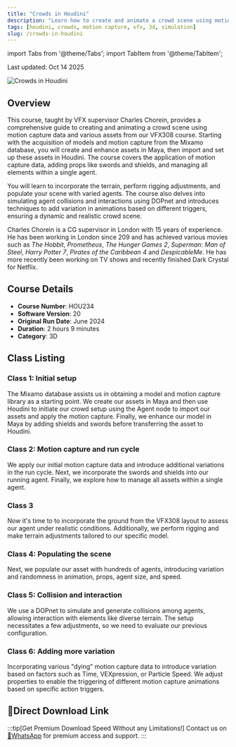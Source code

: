 ```yaml
---
title: "Crowds in Houdini"
description: "Learn how to create and animate a crowd scene using motion capture data and various assets from our VFX308 course in Houdini."
tags: [houdini, crowds, motion capture, vfx, 3d, simulation]
slug: /crowds-in-houdini
---
```


import Tabs from '@theme/Tabs';
import TabItem from '@theme/TabItem';

Last updated: Oct 14 2025

![Crowds in Houdini](https://www.fxphd.com/wp/wp-content/uploads/course-images/hou234_thumb.jpg)

## Overview

This course, taught by VFX supervisor Charles Chorein, provides a comprehensive guide to creating and animating a crowd scene using motion capture data and various assets from our VFX308 course. Starting with the acquisition of models and motion capture from the Mixamo database, you will create and enhance assets in Maya, then import and set up these assets in Houdini. The course covers the application of motion capture data, adding props like swords and shields, and managing all elements within a single agent.

You will learn to incorporate the terrain, perform rigging adjustments, and populate your scene with varied agents. The course also delves into simulating agent collisions and interactions using DOPnet and introduces techniques to add variation in animations based on different triggers, ensuring a dynamic and realistic crowd scene.

Charles Chorein is a CG supervisor in London with 15 years of experience. He has been working in London since 209 and has achieved various movies such as _The Hobbit_, _Prometheus_, _The Hunger Games 2_, _Superman: Man of Steel_, _Harry Potter 7_, _Pirates of the Caribbean 4_ and _DespicableMe_. He has more recently been working on TV shows and recently finished Dark Crystal for Netflix.

## Course Details

- **Course Number**: HOU234
- **Software Version**: 20
- **Original Run Date**: June 2024
- **Duration**: 2 hours 9 minutes
- **Category**: 3D

## Class Listing

### Class 1: Initial setup

The Mixamo database assists us in obtaining a model and motion capture library as a starting point. We create our assets in Maya and then use Houdini to initiate our crowd setup using the Agent node to import our assets and apply the motion capture. Finally, we enhance our model in Maya by adding shields and swords before transferring the asset to Houdini.

### Class 2: Motion capture and run cycle

We apply our initial motion capture data and introduce additional variations in the run cycle. Next, we incorporate the swords and shields into our running agent. Finally, we explore how to manage all assets within a single agent.

### Class 3

Now it's time to to incorporate the ground from the VFX308 layout to assess our agent under realistic conditions. Additionally, we perform rigging and make terrain adjustments tailored to our specific model.

### Class 4: Populating the scene

Next, we populate our asset with hundreds of agents, introducing variation and randomness in animation, props, agent size, and speed.

### Class 5: Collision and interaction

We use a DOPnet to simulate and generate collisions among agents, allowing interaction with elements like diverse terrain. The setup necessitates a few adjustments, so we need to evaluate our previous configuration.

### Class 6: Adding more variation

Incorporating various "dying" motion capture data to introduce variation based on factors such as Time, VEXpression, or Particle Speed. We adjust properties to enable the triggering of different motion capture animations based on specific action triggers.

## 🚀Direct Download Link
:::tip[Get Premium Download Speed Without any Limitations!]
Contact us on [💬WhatsApp](https://wa.me/+8613237610083) for premium  access and support.
:::
